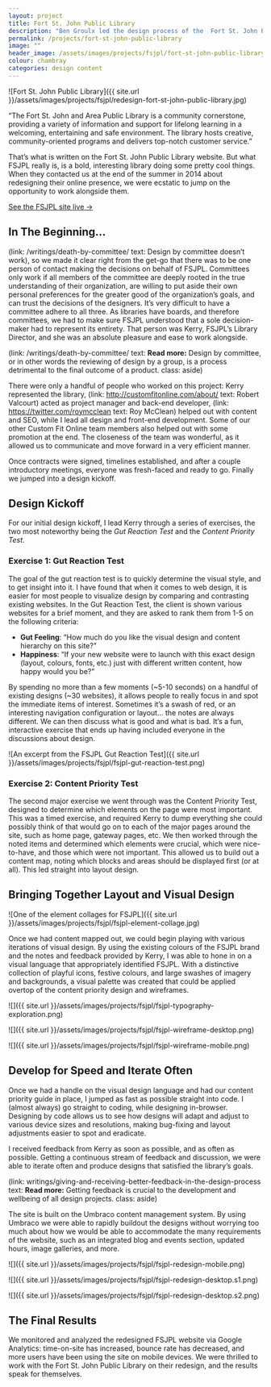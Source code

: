 ```yaml
---
layout: project
title: Fort St. John Public Library
description: "Ben Groulx led the design process of the  Fort St. John Public Library website. Read more about the redesign in this case study."
permalink: /projects/fort-st-john-public-library
image: ""
header_image: /assets/images/projects/fsjpl/fort-st-john-public-library.jpg
colour: chambray
categories: design content
---
```


![Fort St. John Public Library]({{ site.url }}/assets/images/projects/fsjpl/redesign-fort-st-john-public-library.jpg)

“The Fort St. John and Area Public Library is a community cornerstone, providing a variety of information and support for lifelong learning in a welcoming, entertaining and safe environment. The library hosts creative, community-oriented programs and delivers top-notch customer service.”

That’s what is written on the Fort St. John Public Library website. But what FSJPL really is, is a bold, interesting library doing some pretty cool things. When they contacted us at the end of the summer in 2014 about redesigning their online presence, we were ecstatic to jump on the opportunity to work alongside them.

<a class="c-button" data-ui-component="button" aria-role="button" href="http://fsjpl.ca/">
    See the FSJPL site live &rarr;
</a>



## In The Beginning…

(link: /writings/death-by-committee/ text: Design by committee doesn’t work), so we made it clear right from the get-go that there was to be one person of contact making the decisions on behalf of FSJPL. Committees only work if all members of the committee are deeply rooted in the true understanding of their organization, are willing to put aside their own personal preferences for the greater good of the organization’s goals, and can trust the decisions of the designers. It’s very difficult to have a committee adhere to all three. As libraries have boards, and therefore committees, we had to make sure FSJPL understood that a sole decision-maker had to represent its entirety. That person was Kerry, FSJPL’s Library Director, and she was an absolute pleasure and ease to work alongside.

(link: /writings/death-by-committee/ text: **Read more:** Design by committee, or in other words the reviewing of design by a group, is a process detrimental to the final outcome of a product. class: aside)

There were only a handful of people who worked on this project: Kerry represented the library, (link: http://customfitonline.com/about/ text: Robert Valcourt) acted as project manager and back-end developer, (link: https://twitter.com/roymcclean text: Roy McClean) helped out with content and SEO, while I lead all design and front-end development. Some of our other Custom Fit Online team members also helped out with some promotion at the end. The closeness of the team was wonderful, as it allowed us to communicate and move forward in a very efficient manner.

Once contracts were signed, timelines established, and after a couple introductory meetings, everyone was fresh-faced and ready to go. Finally we jumped into a design kickoff.

## Design Kickoff

For our initial design kickoff, I lead Kerry through a series of exercises, the two most noteworthy being the *Gut Reaction Test* and the *Content Priority Test*.

### Exercise 1: Gut Reaction Test

The goal of the gut reaction test is to quickly determine the visual style, and to get insight into it. I have found that when it comes to web design, it is easier for most people to visualize design by comparing and contrasting existing websites. In the Gut Reaction Test, the client is shown various websites for a brief moment, and they are asked to rank them from 1-5 on the following criteria:

*   **Gut Feeling**: “How much do you like the visual design and content hierarchy on this site?”
*   **Happiness**: “If your new website were to launch with this exact design (layout, colours, fonts, etc.) just with different written content, how happy would you be?”

By spending no more than a few moments (~5-10 seconds) on a handful of existing designs (~30 websites), it allows people to really focus in and spot the immediate items of interest. Sometimes it’s a swash of red, or an interesting navigation configuration or layout… the notes are always different. We can then discuss what is good and what is bad. It’s a fun, interactive exercise that ends up having included everyone in the discussions about design.

![An excerpt from the FSJPL Gut Reaction Test]({{ site.url }}/assets/images/projects/fsjpl/fsjpl-gut-reaction-test.png)


### Exercise 2: Content Priority Test

The second major exercise we went through was the Content Priority Test, designed to determine which elements on the page were most important. This was a timed exercise, and required Kerry to dump everything she could possibly think of that would go on to each of the major pages around the site, such as home page, gateway pages, etc. We then worked through the noted items and determined which elements were crucial, which were nice-to-have, and those which were not important. This allowed us to build out a content map, noting which blocks and areas should be displayed first (or at all). This led straight into layout design.

## Bringing Together Layout and Visual Design

![One of the element collages for FSJPL]({{ site.url }}/assets/images/projects/fsjpl/fsjpl-element-collage.jpg)

Once we had content mapped out, we could begin playing with various iterations of visual design. By using the existing colours of the FSJPL brand and the notes and feedback provided by Kerry, I was able to hone in on a visual language that appropriately identified FSJPL. With a distinctive collection of playful icons, festive colours, and large swashes of imagery and backgrounds, a visual palette was created that could be applied overtop of the content priority design and wireframes.

![]({{ site.url }}/assets/images/projects/fsjpl/fsjpl-typography-exploration.png)

![]({{ site.url }}/assets/images/projects/fsjpl/fsjpl-wireframe-desktop.png)

![]({{ site.url }}/assets/images/projects/fsjpl/fsjpl-wireframe-mobile.png)


## Develop for Speed and Iterate Often

Once we had a handle on the visual design language and had our content priority guide in place, I jumped as fast as possible straight into code. I (almost always) go straight to coding, while designing in-browser. Designing by code allows us to see how designs will adapt and adjust to various device sizes and resolutions, making bug-fixing and layout adjustments easier to spot and eradicate.

I received feedback from Kerry as soon as possible, and as often as possible. Getting a continuous stream of feedback and discussion, we were able to iterate often and produce designs that satisfied the library’s goals.

(link: writings/giving-and-receiving-better-feedback-in-the-design-process text: **Read more:** Getting feedback is crucial to the development and wellbeing of all design projects. class: aside)

The site is built on the Umbraco content management system. By using Umbraco we were able to rapidly buildout the designs without worrying too much about how we would be able to accommodate the many requirements of the website, such as an integrated blog and events section, updated hours, image galleries, and more.

![]({{ site.url }}/assets/images/projects/fsjpl/fsjpl-redesign-mobile.png)

![]({{ site.url }}/assets/images/projects/fsjpl/fsjpl-redesign-desktop.s1.png)

![]({{ site.url }}/assets/images/projects/fsjpl/fsjpl-redesign-desktop.s2.png)


## The Final Results

We monitored and analyzed the redesigned FSJPL website via Google Analytics: time-on-site has increased, bounce rate has decreased, and more users have been using the site on mobile devices. We were thrilled to work with the Fort St. John Public Library on their redesign, and the results speak for themselves.
